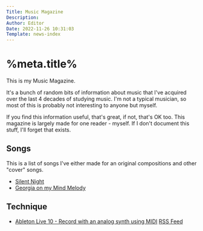 ```yaml
---
Title: Music Magazine
Description: 
Author: Editor
Date: 2022-11-26 10:31:03
Template: news-index
---
```

# %meta.title%
This is my Music Magazine. 

It's a bunch of random bits of information about music that I've acquired over the last 4 decades of studying music. I'm not a typical musician, so most of this is probably not interesting to anyone but myself. 

If you find this information useful, that's great, if not, that's OK too. This magazine is largely made for one reader - myself. If I don't document this stuff, I'll forget that exists.

## Songs
This is a list of songs I've either made for an original compositions and other "cover" songs.

* [Silent Night](songs/silent-night)
* [Georgia on my Mind Melody](songs/georgia-on-my-mind)

## Technique

* [Ableton Live 10 - Record with an analog synth using MIDI](technique/ableton-live-record-midi-analog-synth)
[RSS Feed](rss.xml)